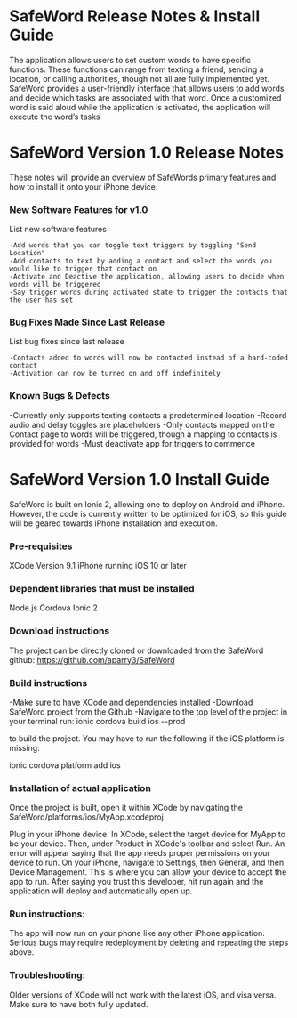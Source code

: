 # SafeWord Release Notes & Install Guide

The application allows users to set custom words to have specific functions. These functions can range from texting a friend, sending a location, or calling authorities, though not all are fully implemented yet. SafeWord provides a user-friendly interface that allows users to add words and decide which tasks are associated with that word. Once a customized word is said aloud while the application is activated, the application will execute the word’s tasks

# SafeWord Version 1.0 Release Notes

These notes will provide an overview of SafeWords primary features and how to install it onto your iPhone device.

### New Software Features for v1.0

List new software features

```
-Add words that you can toggle text triggers by toggling "Send Location"
-Add contacts to text by adding a contact and select the words you would like to trigger that contact on
-Activate and Deactive the application, allowing users to decide when words will be triggered
-Say trigger words during activated state to trigger the contacts that the user has set
```

### Bug Fixes Made Since Last Release

List bug fixes since last release

```
-Contacts added to words will now be contacted instead of a hard-coded contact
-Activation can now be turned on and off indefinitely
```

### Known Bugs & Defects

-Currently only supports texting contacts a predetermined location
-Record audio and delay toggles are placeholders
-Only contacts mapped on the Contact page to words will be triggered, though a mapping to contacts is provided for words
-Must deactivate app for triggers to commence


# SafeWord Version 1.0 Install Guide

SafeWord is built on Ionic 2, allowing one to deploy on Android and iPhone. However, the code is currently written to be optimized for iOS, so this guide will be geared towards iPhone installation and execution.

### Pre-requisites

XCode Version 9.1 
iPhone running iOS 10 or later

### Dependent libraries that must be installed

Node.js
Cordova
Ionic 2

### Download instructions

The project can be directly cloned or downloaded from the SafeWord github: https://github.com/aparry3/SafeWord


### Build instructions

-Make sure to have XCode and dependencies installed
-Download SafeWord project from the Github
-Navigate to the top level of the project in your terminal
run:
ionic cordova build ios --prod 

to build the project. You may have to run the following if the iOS platform is missing:

ionic cordova platform add ios



### Installation of actual application

Once the project is built, open it within XCode by navigating the SafeWord/platforms/ios/MyApp.xcodeproj

Plug in your iPhone device. In XCode, select the target device for MyApp to be your device. Then, under Product in XCode's toolbar and select Run. An error will appear saying that the app needs proper permissions on your device to run. On your iPhone, navigate to Settings, then General, and then Device Management. This is where you can allow your device to accept the app to run. After saying you trust this developer, hit run again and the application will deploy and automatically open up.

### Run instructions:

The app will now run on your phone like any other iPhone application. Serious bugs may require redeployment by deleting and repeating the steps above.

### Troubleshooting:

Older versions of XCode will not work with the latest iOS, and visa versa. Make sure to have both fully updated.




